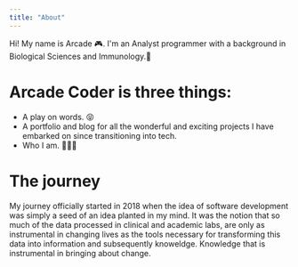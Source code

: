 ```yaml
---
title: "About"
---
```



Hi! My name is Arcade 🎮. I'm an Analyst programmer with a background in Biological Sciences and Immunology.🔬

Arcade Coder is three things:
=== 
* A play on words. 😝
* A portfolio and blog for all the wonderful and exciting projects I have embarked on since transitioning into tech. 
* Who I am. 👩🏾‍💻

The journey
===
My journey officially started in 2018 when the idea of software development was simply a seed of an idea planted in my mind. It was the notion that so much of the data processed in clinical and academic labs, are only as instrumental in changing lives as the tools necessary for transforming this data into information and subsequently knoweldge. Knowledge that is instrumental in bringing about change.  
<!-- This is the front page of a website that is powered by the [academicpages template](https://github.com/academicpages/academicpages.github.io) and hosted on GitHub pages. [GitHub pages](https://pages.github.com) is a free service in which websites are built and hosted from code and data stored in a GitHub repository, automatically updating when a new commit is made to the respository. This template was forked from the [Minimal Mistakes Jekyll Theme](https://mmistakes.github.io/minimal-mistakes/) created by Michael Rose, and then extended to support the kinds of content that academics have: publications, talks, teaching, a portfolio, blog posts, and a dynamically-generated CV. You can fork [this repository](https://github.com/academicpages/academicpages.github.io) right now, modify the configuration and markdown files, add your own PDFs and other content, and have your own site for free, with no ads! An older version of this template powers my own personal website at [stuartgeiger.com](http://stuartgeiger.com), which uses [this Github repository](https://github.com/staeiou/staeiou.github.io).-->

